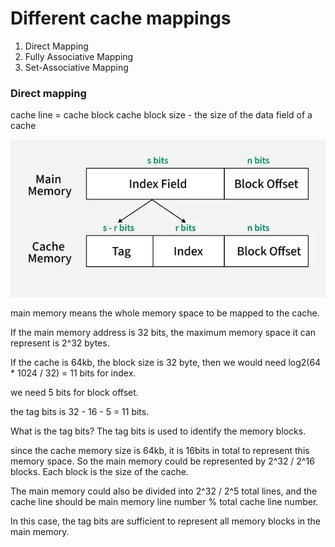 # Different cache mappings #

1. Direct Mapping
2. Fully Associative Mapping
3. Set-Associative Mapping


### Direct mapping ###
cache line = cache block
cache block size - the size of the data field of a cache 

<img class="image" src="/assets/images/cacheline.webp">

main memory means the whole memory space to be mapped to the cache.

If the main memory address is 32 bits, the maximum memory space it can represent is 2^32 bytes. 

If the cache is 64kb, the block size is 32 byte, then we would need log2(64 * 1024 / 32) = 11 bits for index. 

we need 5 bits for block offset.

the tag bits is 32 - 16 - 5 = 11 bits. 

What is the tag bits? The tag bits is used to identify the memory blocks. 

since the cache memory size is 64kb, it is 16bits in total to represent this memory space. So the main memory could be represented by 2^32 / 2^16 blocks. Each block is the size of the cache.

The main memory could also be divided into 2^32 / 2^5 total lines, and the cache line should be main memory line number % total cache line number. 

In this case, the tag bits are sufficient to represent all memory blocks in the main memory.
